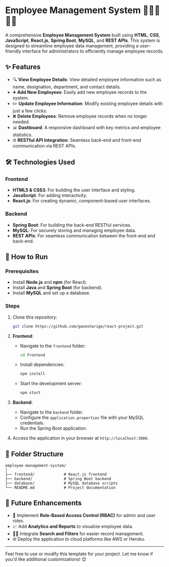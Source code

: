 

# Employee Management System 🏢👨‍💼👩‍💼

A comprehensive **Employee Management System** built using **HTML**, **CSS**, **JavaScript**, **React.js**, **Spring Boot**, **MySQL**, and **REST APIs**. This system is designed to streamline employee data management, providing a user-friendly interface for administrators to efficiently manage employee records.

## ✨ Features
- 🔍 **View Employee Details**: View detailed employee information such as name, designation, department, and contact details.  
- ➕ **Add New Employees**: Easily add new employee records to the system.  
- ✏️ **Update Employee Information**: Modify existing employee details with just a few clicks.  
- ❌ **Delete Employees**: Remove employee records when no longer needed.  
- 📊 **Dashboard**: A responsive dashboard with key metrics and employee statistics.  
- 🌐 **RESTful API Integration**: Seamless back-end and front-end communication via REST APIs.  

## 🛠️ Technologies Used
### Frontend
- **HTML5 & CSS3**: For building the user interface and styling.  
- **JavaScript**: For adding interactivity.  
- **React.js**: For creating dynamic, component-based user interfaces.  

### Backend
- **Spring Boot**: For building the back-end RESTful services.  
- **MySQL**: For securely storing and managing employee data.  
- **REST APIs**: For seamless communication between the front-end and back-end.  

## 🚀 How to Run
### Prerequisites
- Install **Node.js** and **npm** (for React).  
- Install **Java** and **Spring Boot** (for backend).  
- Install **MySQL** and set up a database.

### Steps
1. Clone this repository:  
   ```bash
   git clone https://github.com/ganesharige/react-project.git
   ```
2. **Frontend**:
   - Navigate to the `frontend` folder:  
     ```bash
     cd frontend
     ```  
   - Install dependencies:  
     ```bash
     npm install
     ```  
   - Start the development server:  
     ```bash
     npm start
     ```
3. **Backend**:
   - Navigate to the `backend` folder.  
   - Configure the `application.properties` file with your MySQL credentials.  
   - Run the Spring Boot application.  

4. Access the application in your browser at `http://localhost:3000`.

## 📂 Folder Structure
```
employee-management-system/
│
├── frontend/             # React.js frontend
├── backend/              # Spring Boot backend
├── database/             # MySQL database scripts
└── README.md             # Project documentation
```

## 🔮 Future Enhancements
- 🧠 Implement **Role-Based Access Control (RBAC)** for admin and user roles.  
- 📈 Add **Analytics and Reports** to visualize employee data.  
- 🕵️‍♂️ Integrate **Search and Filters** for easier record management.  
- 🌐 Deploy the application to cloud platforms like AWS or Heroku.  

---

Feel free to use or modify this template for your project. Let me know if you'd like additional customizations! 😊
